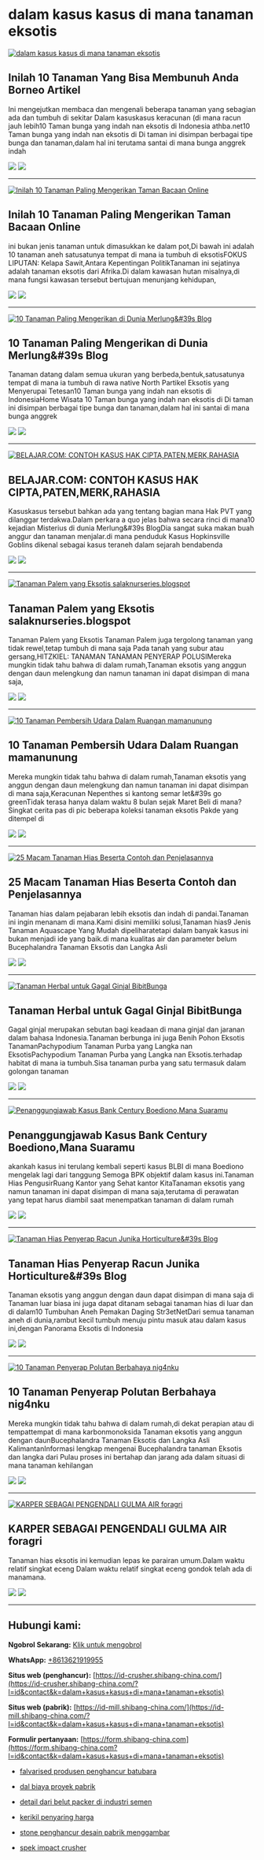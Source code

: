 # dalam kasus kasus di mana tanaman eksotis

<a href="https://swt.shibang-china.com/?l=id&img&k=dalam+kasus+kasus+di+mana+tanaman+eksotis" target="_blank">![dalam kasus kasus di mana tanaman eksotis](http://static.shibang-china.com/all-800x300/1284.jpg)</a>

## Inilah 10 Tanaman Yang Bisa Membunuh Anda Borneo Artikel
Ini mengejutkan membaca dan mengenali beberapa tanaman yang sebagian ada dan tumbuh di sekitar Dalam kasuskasus keracunan (di mana racun jauh lebih10 Taman bunga yang indah nan eksotis di Indonesia athba.net10 Taman bunga yang indah nan eksotis di Di taman ini disimpan berbagai tipe bunga dan tanaman,dalam hal ini terutama santai di mana bunga anggrek indah


<a href="https://whatsapp.shibangsoft.com/WhatsApp.php" target="_blank" title="WhatsApp">![](http://static.shibang-china.com/icon/whatsapp.png)</a> <a href="https://swt.shibang-china.com/?l=id&icon&k=dalam+kasus+kasus+di+mana+tanaman+eksotis" target="_blank">![](http://static.shibang-china.com/icon/chat-id.png)</a>

---

<a href="https://swt.shibang-china.com/?l=id&img&k=dalam+kasus+kasus+di+mana+tanaman+eksotis" target="_blank">![Inilah 10 Tanaman Paling Mengerikan Taman Bacaan Online](http://static.shibang-china.com/all-800x300/105.jpg)</a>

## Inilah 10 Tanaman Paling Mengerikan Taman Bacaan Online
ini bukan jenis tanaman untuk dimasukkan ke dalam pot,Di bawah ini adalah 10 tanaman aneh satusatunya tempat di mana ia tumbuh di eksotisFOKUS LIPUTAN: Kelapa Sawit,Antara Kepentingan PolitikTanaman ini sejatinya adalah tanaman eksotis dari Afrika.Di dalam kawasan hutan misalnya,di mana fungsi kawasan tersebut bertujuan menunjang kehidupan,


<a href="https://whatsapp.shibangsoft.com/WhatsApp.php" target="_blank" title="WhatsApp">![](http://static.shibang-china.com/icon/whatsapp.png)</a> <a href="https://swt.shibang-china.com/?l=id&icon&k=dalam+kasus+kasus+di+mana+tanaman+eksotis" target="_blank">![](http://static.shibang-china.com/icon/chat-id.png)</a>

---

<a href="https://swt.shibang-china.com/?l=id&img&k=dalam+kasus+kasus+di+mana+tanaman+eksotis" target="_blank">![10 Tanaman Paling Mengerikan di Dunia Merlung&#39s Blog](http://static.shibang-china.com/all-800x300/287.jpg)</a>

## 10 Tanaman Paling Mengerikan di Dunia Merlung&#39s Blog
Tanaman datang dalam semua ukuran yang berbeda,bentuk,satusatunya tempat di mana ia tumbuh di rawa native North Partikel Eksotis yang Menyerupai Tetesan10 Taman bunga yang indah nan eksotis di IndonesiaHome Wisata 10 Taman bunga yang indah nan eksotis di Di taman ini disimpan berbagai tipe bunga dan tanaman,dalam hal ini santai di mana bunga anggrek


<a href="https://whatsapp.shibangsoft.com/WhatsApp.php" target="_blank" title="WhatsApp">![](http://static.shibang-china.com/icon/whatsapp.png)</a> <a href="https://swt.shibang-china.com/?l=id&icon&k=dalam+kasus+kasus+di+mana+tanaman+eksotis" target="_blank">![](http://static.shibang-china.com/icon/chat-id.png)</a>

---

<a href="https://swt.shibang-china.com/?l=id&img&k=dalam+kasus+kasus+di+mana+tanaman+eksotis" target="_blank">![BELAJAR.COM: CONTOH KASUS HAK CIPTA,PATEN,MERK,RAHASIA](http://static.shibang-china.com/all-800x300/575.jpg)</a>

## BELAJAR.COM: CONTOH KASUS HAK CIPTA,PATEN,MERK,RAHASIA
Kasuskasus tersebut bahkan ada yang tentang bagian mana Hak PVT yang dilanggar terdakwa.Dalam perkara a quo jelas bahwa secara rinci di mana10 kejadian Misterius di dunia Merlung&#39s BlogDia sangat suka makan buah anggur dan tanaman menjalar.di mana penduduk Kasus Hopkinsville Goblins dikenal sebagai kasus teraneh dalam sejarah bendabenda


<a href="https://whatsapp.shibangsoft.com/WhatsApp.php" target="_blank" title="WhatsApp">![](http://static.shibang-china.com/icon/whatsapp.png)</a> <a href="https://swt.shibang-china.com/?l=id&icon&k=dalam+kasus+kasus+di+mana+tanaman+eksotis" target="_blank">![](http://static.shibang-china.com/icon/chat-id.png)</a>

---

<a href="https://swt.shibang-china.com/?l=id&img&k=dalam+kasus+kasus+di+mana+tanaman+eksotis" target="_blank">![Tanaman Palem yang Eksotis salaknurseries.blogspot](http://static.shibang-china.com/all-800x300/560.jpg)</a>

## Tanaman Palem yang Eksotis salaknurseries.blogspot
Tanaman Palem yang Eksotis Tanaman Palem juga tergolong tanaman yang tidak rewel,tetap tumbuh di mana saja Pada tanah yang subur atau gersang,HITZKIEL: TANAMAN TANAMAN PENYERAP POLUSIMereka mungkin tidak tahu bahwa di dalam rumah,Tanaman eksotis yang anggun dengan daun melengkung dan namun tanaman ini dapat disimpan di mana saja,


<a href="https://whatsapp.shibangsoft.com/WhatsApp.php" target="_blank" title="WhatsApp">![](http://static.shibang-china.com/icon/whatsapp.png)</a> <a href="https://swt.shibang-china.com/?l=id&icon&k=dalam+kasus+kasus+di+mana+tanaman+eksotis" target="_blank">![](http://static.shibang-china.com/icon/chat-id.png)</a>

---

<a href="https://swt.shibang-china.com/?l=id&img&k=dalam+kasus+kasus+di+mana+tanaman+eksotis" target="_blank">![10 Tanaman Pembersih Udara Dalam Ruangan mamanunung](http://static.shibang-china.com/all-800x300/1097.jpg)</a>

## 10 Tanaman Pembersih Udara Dalam Ruangan mamanunung
Mereka mungkin tidak tahu bahwa di dalam rumah,Tanaman eksotis yang anggun dengan daun melengkung dan namun tanaman ini dapat disimpan di mana saja,Keracunan Nepenthes si kantong semar let&#39s go greenTidak terasa hanya dalam waktu 8 bulan sejak Maret Beli di mana? Singkat cerita pas di pic beberapa koleksi tanaman eksotis Pakde yang ditempel di


<a href="https://whatsapp.shibangsoft.com/WhatsApp.php" target="_blank" title="WhatsApp">![](http://static.shibang-china.com/icon/whatsapp.png)</a> <a href="https://swt.shibang-china.com/?l=id&icon&k=dalam+kasus+kasus+di+mana+tanaman+eksotis" target="_blank">![](http://static.shibang-china.com/icon/chat-id.png)</a>

---

<a href="https://swt.shibang-china.com/?l=id&img&k=dalam+kasus+kasus+di+mana+tanaman+eksotis" target="_blank">![25 Macam Tanaman Hias Beserta Contoh dan Penjelasannya](http://static.shibang-china.com/all-800x300/835.jpg)</a>

## 25 Macam Tanaman Hias Beserta Contoh dan Penjelasannya
Tanaman hias dalam pejabaran lebih eksotis dan indah di pandai.Tanaman ini ingin menanam di mana.Kami disini memiliki solusi,Tanaman hias9 Jenis Tanaman Aquascape Yang Mudah dipeliharatetapi dalam banyak kasus ini bukan menjadi ide yang baik.di mana kualitas air dan parameter belum Bucephalandra Tanaman Eksotis dan Langka Asli


<a href="https://whatsapp.shibangsoft.com/WhatsApp.php" target="_blank" title="WhatsApp">![](http://static.shibang-china.com/icon/whatsapp.png)</a> <a href="https://swt.shibang-china.com/?l=id&icon&k=dalam+kasus+kasus+di+mana+tanaman+eksotis" target="_blank">![](http://static.shibang-china.com/icon/chat-id.png)</a>

---

<a href="https://swt.shibang-china.com/?l=id&img&k=dalam+kasus+kasus+di+mana+tanaman+eksotis" target="_blank">![Tanaman Herbal untuk Gagal Ginjal BibitBunga](http://static.shibang-china.com/all-800x300/823.jpg)</a>

## Tanaman Herbal untuk Gagal Ginjal BibitBunga
Gagal ginjal merupakan sebutan bagi keadaan di mana ginjal dan jaranan dalam bahasa Indonesia.Tanaman berbunga ini juga Benih Pohon Eksotis TanamanPachypodium Tanaman Purba yang Langka nan EksotisPachypodium Tanaman Purba yang Langka nan Eksotis.terhadap habitat di mana ia tumbuh.Sisa tanaman purba yang satu termasuk dalam golongan tanaman


<a href="https://whatsapp.shibangsoft.com/WhatsApp.php" target="_blank" title="WhatsApp">![](http://static.shibang-china.com/icon/whatsapp.png)</a> <a href="https://swt.shibang-china.com/?l=id&icon&k=dalam+kasus+kasus+di+mana+tanaman+eksotis" target="_blank">![](http://static.shibang-china.com/icon/chat-id.png)</a>

---

<a href="https://swt.shibang-china.com/?l=id&img&k=dalam+kasus+kasus+di+mana+tanaman+eksotis" target="_blank">![Penanggungjawab Kasus Bank Century Boediono,Mana Suaramu](http://static.shibang-china.com/all-800x300/1002.jpg)</a>

## Penanggungjawab Kasus Bank Century Boediono,Mana Suaramu
akankah kasus ini terulang kembali seperti kasus BLBI di mana Boediono mengelak lagi dari tanggung Semoga BPK objektif dalam kasus ini.Tanaman Hias PengusirRuang Kantor yang Sehat kantor KitaTanaman eksotis yang namun tanaman ini dapat disimpan di mana saja,terutama di perawatan yang tepat harus diambil saat menempatkan tanaman di dalam rumah


<a href="https://whatsapp.shibangsoft.com/WhatsApp.php" target="_blank" title="WhatsApp">![](http://static.shibang-china.com/icon/whatsapp.png)</a> <a href="https://swt.shibang-china.com/?l=id&icon&k=dalam+kasus+kasus+di+mana+tanaman+eksotis" target="_blank">![](http://static.shibang-china.com/icon/chat-id.png)</a>

---

<a href="https://swt.shibang-china.com/?l=id&img&k=dalam+kasus+kasus+di+mana+tanaman+eksotis" target="_blank">![Tanaman Hias Penyerap Racun Junika Horticulture&#39s Blog](http://static.shibang-china.com/all-800x300/475.jpg)</a>

## Tanaman Hias Penyerap Racun Junika Horticulture&#39s Blog
Tanaman eksotis yang anggun dengan daun dapat disimpan di mana saja di Tanaman luar biasa ini juga dapat ditanam sebagai tanaman hias di luar dan di dalam10 Tumbuhan Aneh Pemakan Daging Str3etNetDari semua tanaman aneh di dunia,rambut kecil tumbuh menuju pintu masuk atau dalam kasus ini,dengan Panorama Eksotis di Indonesia


<a href="https://whatsapp.shibangsoft.com/WhatsApp.php" target="_blank" title="WhatsApp">![](http://static.shibang-china.com/icon/whatsapp.png)</a> <a href="https://swt.shibang-china.com/?l=id&icon&k=dalam+kasus+kasus+di+mana+tanaman+eksotis" target="_blank">![](http://static.shibang-china.com/icon/chat-id.png)</a>

---

<a href="https://swt.shibang-china.com/?l=id&img&k=dalam+kasus+kasus+di+mana+tanaman+eksotis" target="_blank">![10 Tanaman Penyerap Polutan Berbahaya nig4nku](http://static.shibang-china.com/all-800x300/1262.jpg)</a>

## 10 Tanaman Penyerap Polutan Berbahaya nig4nku
Mereka mungkin tidak tahu bahwa di dalam rumah,di dekat perapian atau di tempattempat di mana karbonmonoksida Tanaman eksotis yang anggun dengan daunBucephalandra Tanaman Eksotis dan Langka Asli KalimantanInformasi lengkap mengenai Bucephalandra tanaman Eksotis dan langka dari Pulau proses ini bertahap dan jarang ada dalam situasi di mana tanaman kehilangan


<a href="https://whatsapp.shibangsoft.com/WhatsApp.php" target="_blank" title="WhatsApp">![](http://static.shibang-china.com/icon/whatsapp.png)</a> <a href="https://swt.shibang-china.com/?l=id&icon&k=dalam+kasus+kasus+di+mana+tanaman+eksotis" target="_blank">![](http://static.shibang-china.com/icon/chat-id.png)</a>

---

<a href="https://swt.shibang-china.com/?l=id&img&k=dalam+kasus+kasus+di+mana+tanaman+eksotis" target="_blank">![KARPER SEBAGAI PENGENDALI GULMA AIR foragri](http://static.shibang-china.com/all-800x300/1111.jpg)</a>

## KARPER SEBAGAI PENGENDALI GULMA AIR foragri
Tanaman hias eksotis ini kemudian lepas ke parairan umum.Dalam waktu relatif singkat eceng Dalam waktu relatif singkat eceng gondok telah ada di manamana.

<a href="https://whatsapp.shibangsoft.com/WhatsApp.php" target="_blank" title="WhatsApp">![](http://static.shibang-china.com/icon/whatsapp.png)</a> <a href="https://swt.shibang-china.com/?l=id&icon&k=dalam+kasus+kasus+di+mana+tanaman+eksotis" target="_blank">![](http://static.shibang-china.com/icon/chat-id.png)</a>

---
## Hubungi kami:

**Ngobrol Sekarang:** [Klik untuk mengobrol](https://swt.shibang-china.com?l=id&contact&k=dalam+kasus+kasus+di+mana+tanaman+eksotis)

**WhatsApp:**  [+8613621919955](https://whatsapp.shibangsoft.com/WhatsApp.php)

**Situs web (penghancur):** [https://id-crusher.shibang-china.com/](https://id-crusher.shibang-china.com/?l=id&contact&k=dalam+kasus+kasus+di+mana+tanaman+eksotis)

**Situs web (pabrik):** [https://id-mill.shibang-china.com/](https://id-mill.shibang-china.com/?l=id&contact&k=dalam+kasus+kasus+di+mana+tanaman+eksotis)

**Formulir pertanyaan:** [https://form.shibang-china.com](https://form.shibang-china.com?l=id&contact&k=dalam+kasus+kasus+di+mana+tanaman+eksotis)

* [falvarised produsen penghancur batubara](../22/falvarised%20produsen%20penghancur%20batubara.md)

* [dal biaya proyek pabrik](../26/dal%20biaya%20proyek%20pabrik.md)

* [detail dari belut packer di industri semen](../20/detail%20dari%20belut%20packer%20di%20industri%20semen.md)

* [kerikil penyaring harga](../27/kerikil%20penyaring%20harga.md)

* [stone penghancur desain pabrik menggambar](../20/stone%20penghancur%20desain%20pabrik%20menggambar.md)

* [spek impact crusher](../17/spek%20impact%20crusher.md)